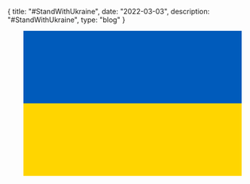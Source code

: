 {
  title: "#StandWithUkraine",
  date:  "2022-03-03",
  description: "#StandWithUkraine",
  type: "blog"
}

<style>
  /*From https://pixelastic.github.io/css-flags/*/
  .c-flag {
      margin: 0 auto;
      position: relative;
  }

  .c-flag__ukr {
      width: 440px;
      height: 294px;
      background-image: -webkit-linear-gradient(top, #005BBB 0, #005BBB 50%, #FFD500 50%, #FFD500 100%);
      background-image: linear-gradient(180deg, #005BBB 0, #005BBB 50%, #FFD500 50%, #FFD500 100%);
  }
</style>

<div class="flex flex-col text-center w-full mb-4">
  <p class="lg:w-2/3 mx-auto leading-relaxed text-base text-gray-500 mt-6 font-bold text-2xl">
    <div class="c-flag c-flag__ukr"></div>
  </p>
</div>
